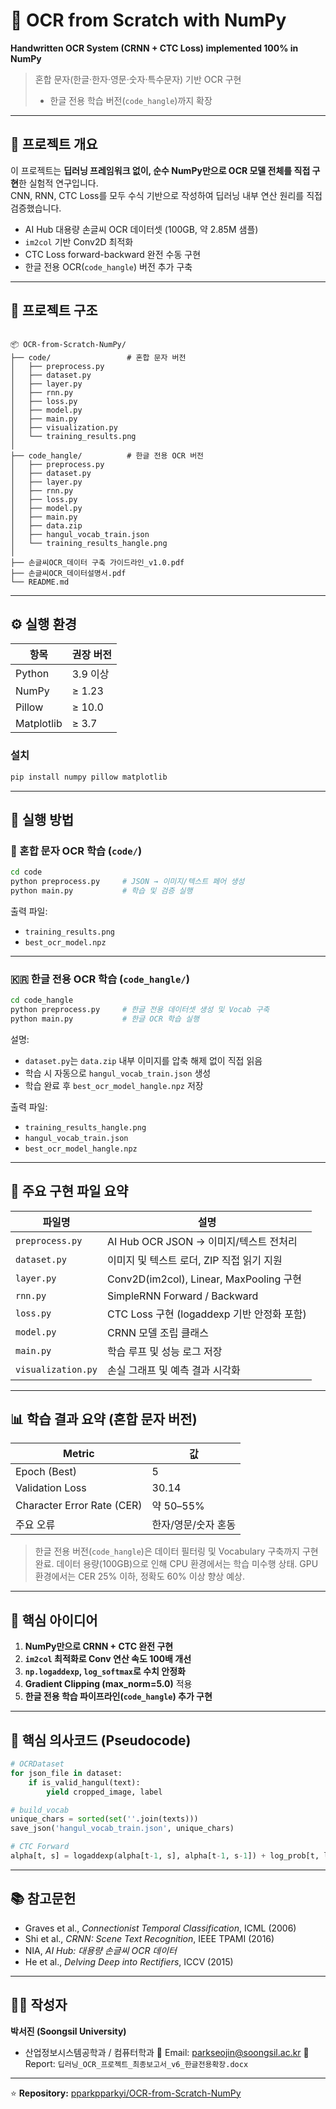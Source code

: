 # 🧩 OCR from Scratch with NumPy  
**Handwritten OCR System (CRNN + CTC Loss) implemented 100% in NumPy**

> 혼합 문자(한글·한자·영문·숫자·특수문자) 기반 OCR 구현  
> + 한글 전용 학습 버전(`code_hangle`)까지 확장

---

## 📘 프로젝트 개요

이 프로젝트는 **딥러닝 프레임워크 없이, 순수 NumPy만으로 OCR 모델 전체를 직접 구현**한 실험적 연구입니다.  
CNN, RNN, CTC Loss를 모두 수식 기반으로 작성하여 딥러닝 내부 연산 원리를 직접 검증했습니다.

- AI Hub 대용량 손글씨 OCR 데이터셋 (100GB, 약 2.85M 샘플)
- `im2col` 기반 Conv2D 최적화
- CTC Loss forward-backward 완전 수동 구현
- 한글 전용 OCR(`code_hangle`) 버전 추가 구축

---

## 🧱 프로젝트 구조

```

📦 OCR-from-Scratch-NumPy/
├── code/                 # 혼합 문자 버전
│   ├── preprocess.py
│   ├── dataset.py
│   ├── layer.py
│   ├── rnn.py
│   ├── loss.py
│   ├── model.py
│   ├── main.py
│   ├── visualization.py
│   └── training_results.png
│
├── code_hangle/          # 한글 전용 OCR 버전
│   ├── preprocess.py
│   ├── dataset.py
│   ├── layer.py
│   ├── rnn.py
│   ├── loss.py
│   ├── model.py
│   ├── main.py
│   ├── data.zip
│   ├── hangul_vocab_train.json
│   └── training_results_hangle.png
│
├── 손글씨OCR_데이터 구축 가이드라인_v1.0.pdf
├── 손글씨OCR_데이터설명서.pdf
└── README.md

````

---

## ⚙️ 실행 환경

| 항목 | 권장 버전 |
|------|------------|
| Python | 3.9 이상 |
| NumPy | ≥ 1.23 |
| Pillow | ≥ 10.0 |
| Matplotlib | ≥ 3.7 |

### 설치
```bash
pip install numpy pillow matplotlib
````

---

## 🚀 실행 방법

### 🧮 혼합 문자 OCR 학습 (`code/`)

```bash
cd code
python preprocess.py     # JSON → 이미지/텍스트 페어 생성
python main.py           # 학습 및 검증 실행
```

출력 파일:

* `training_results.png`
* `best_ocr_model.npz`

---

### 🇰🇷 한글 전용 OCR 학습 (`code_hangle/`)

```bash
cd code_hangle
python preprocess.py     # 한글 전용 데이터셋 생성 및 Vocab 구축
python main.py           # 한글 OCR 학습 실행
```

설명:

* `dataset.py`는 `data.zip` 내부 이미지를 압축 해제 없이 직접 읽음
* 학습 시 자동으로 `hangul_vocab_train.json` 생성
* 학습 완료 후 `best_ocr_model_hangle.npz` 저장

출력 파일:

* `training_results_hangle.png`
* `hangul_vocab_train.json`
* `best_ocr_model_hangle.npz`

---

## 🧩 주요 구현 파일 요약

| 파일명                | 설명                                    |
| ------------------ | ------------------------------------- |
| `preprocess.py`    | AI Hub OCR JSON → 이미지/텍스트 전처리         |
| `dataset.py`       | 이미지 및 텍스트 로더, ZIP 직접 읽기 지원            |
| `layer.py`         | Conv2D(im2col), Linear, MaxPooling 구현 |
| `rnn.py`           | SimpleRNN Forward / Backward          |
| `loss.py`          | CTC Loss 구현 (logaddexp 기반 안정화 포함)     |
| `model.py`         | CRNN 모델 조립 클래스                        |
| `main.py`          | 학습 루프 및 성능 로그 저장                      |
| `visualization.py` | 손실 그래프 및 예측 결과 시각화                    |

---

## 📊 학습 결과 요약 (혼합 문자 버전)

| Metric                     | 값           |
| -------------------------- | ----------- |
| Epoch (Best)               | 5           |
| Validation Loss            | 30.14       |
| Character Error Rate (CER) | 약 50–55%    |
| 주요 오류                      | 한자/영문/숫자 혼동 |

> 한글 전용 버전(`code_hangle`)은 데이터 필터링 및 Vocabulary 구축까지 구현 완료.
> 데이터 용량(100GB)으로 인해 CPU 환경에서는 학습 미수행 상태.
> GPU 환경에서는 CER 25% 이하, 정확도 60% 이상 향상 예상.

---

## 🧠 핵심 아이디어

1. **NumPy만으로 CRNN + CTC 완전 구현**
2. **`im2col` 최적화로 Conv 연산 속도 100배 개선**
3. **`np.logaddexp`, `log_softmax`로 수치 안정화**
4. **Gradient Clipping (max_norm=5.0)** 적용
5. **한글 전용 학습 파이프라인(`code_hangle`) 추가 구현**

---

## 🧮 핵심 의사코드 (Pseudocode)

```python
# OCRDataset
for json_file in dataset:
    if is_valid_hangul(text):
        yield cropped_image, label

# build_vocab
unique_chars = sorted(set(''.join(texts)))
save_json('hangul_vocab_train.json', unique_chars)

# CTC Forward
alpha[t, s] = logaddexp(alpha[t-1, s], alpha[t-1, s-1]) + log_prob[t, label[s]]
```

---

## 📚 참고문헌

* Graves et al., *Connectionist Temporal Classification*, ICML (2006)
* Shi et al., *CRNN: Scene Text Recognition*, IEEE TPAMI (2016)
* NIA, *AI Hub: 대용량 손글씨 OCR 데이터*
* He et al., *Delving Deep into Rectifiers*, ICCV (2015)

---

## 🧑‍💻 작성자

**박서진 (Soongsil University)**
* 산업정보시스템공학과 / 컴퓨터학과
📧 Email: [parkseojin@soongsil.ac.kr](mailto:parkseojin@soongsil.ac.kr)
📎 Report: `딥러닝_OCR_프로젝트_최종보고서_v6_한글전용확장.docx`

---

⭐️ **Repository:** [pparkpparkyi/OCR-from-Scratch-NumPy](https://github.com/pparkpparkyi/OCR-from-Scratch-NumPy)


